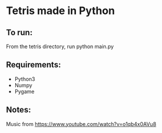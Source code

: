 Tetris made in Python
===================
To run:
-----------------
From the tetris directory, run 
	python main.py

Requirements:
----------------
* Python3
* Numpy
* Pygame

Notes:
----------------


Music from https://www.youtube.com/watch?v=o1qb4x0AVu8
